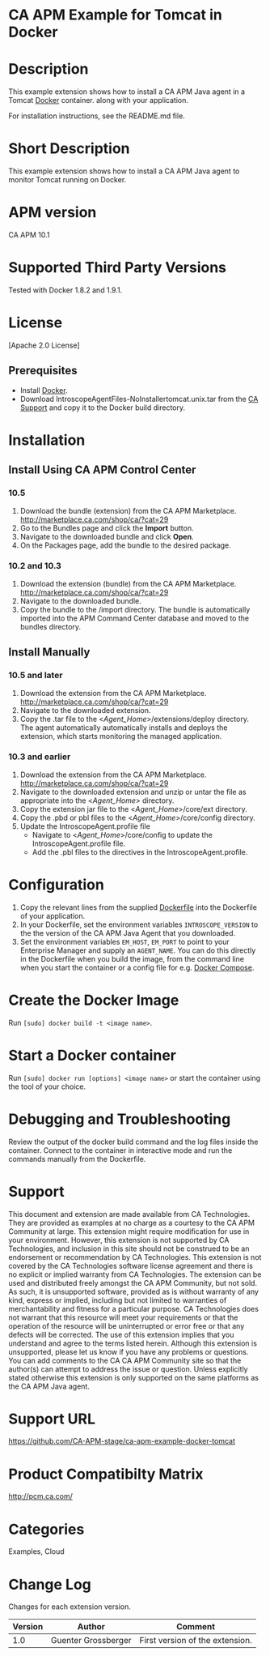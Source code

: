 # CA APM Example for Tomcat in Docker

# Description
This example extension shows how to install a CA APM Java agent in a Tomcat [Docker](http://www.docker.com/) container. along with your application.

For installation instructions, see the README.md file.

# Short Description
This example extension shows how to install a CA APM Java agent to monitor Tomcat running on Docker.

# APM version
CA APM 10.1

# Supported Third Party Versions
Tested with Docker 1.8.2 and 1.9.1.

# License
[Apache 2.0 License]

## Prerequisites
* Install [Docker](http://www.docker.com/).
* Download IntroscopeAgentFiles-NoInstaller<version>tomcat.unix.tar from the [CA Support](http://support.ca.com) and copy it to the Docker build directory.

# Installation

## Install Using CA APM Control Center

### 10.5 

1. Download the bundle (extension) from the CA APM Marketplace.
   http://marketplace.ca.com/shop/ca/?cat=29
2. Go to the Bundles page and click the **Import** button.
2. Navigate to the downloaded bundle and click **Open**.
3. On the Packages page, add the bundle to the desired package.

### 10.2 and 10.3

1. Download the extension (bundle) from the CA APM Marketplace.
   http://marketplace.ca.com/shop/ca/?cat=29
2. Navigate to the downloaded bundle.
3. Copy the bundle to the <APMCommandCenterServer>/import directory. 
   The bundle is automatically imported into the APM Command Center database and moved to the bundles directory.

## Install Manually

### 10.5 and later

1. Download the extension from the CA APM Marketplace.
   http://marketplace.ca.com/shop/ca/?cat=29
2. Navigate to the downloaded extension.
3. Copy the .tar file to the <*Agent_Home*>/extensions/deploy directory.
   The agent automatically automatically installs and deploys the extension, which starts monitoring the managed application.

### 10.3 and earlier

1. Download the extension from the CA APM Marketplace.
   http://marketplace.ca.com/shop/ca/?cat=29
2. Navigate to the downloaded extension and unzip or untar the file as appropriate into the <*Agent_Home*> directory.
3. Copy the extension jar file to the <*Agent_Home*>/core/ext directory.
4. Copy the .pbd or pbl files to the <*Agent_Home*>/core/config directory.
5. Update the IntroscopeAgent.profile file
   * Navigate to <*Agent_Home*>/core/config to update the IntroscopeAgent.profile file.
   * Add the .pbl files to the directives in the IntroscopeAgent.profile.

# Configuration

1. Copy the relevant lines from the supplied [Dockerfile](Dockerfile) into the Dockerfile of your application.
2. In your Dockerfile, set the environment variables ``INTROSCOPE_VERSION`` to the the version of the CA APM Java Agent that you downloaded.
3. Set the environment variables ``EM_HOST``, ``EM_PORT`` to point to your Enterprise Manager and supply an ``AGENT_NAME``. You can do this directly in the Dockerfile when you build the image, from the command line when you start the container or a config file for e.g. [Docker Compose](http://www.docker.com/products/docker-compose).

# Create the Docker Image
Run ``[sudo] docker build -t <image name>``.

# Start a Docker container
Run ``[sudo] docker run [options] <image name>`` or start the container using the tool of your choice.

# Debugging and Troubleshooting
Review the output of the docker build command and the log files inside the container. Connect to the container in interactive mode and run the commands manually from the Dockerfile.

# Support
This document and extension are made available from CA Technologies. They are provided as examples at no charge as a courtesy to the CA APM Community at large. This extension might require modification for use in your environment. However, this extension is not supported by CA Technologies, and inclusion in this site should not be construed to be an endorsement or recommendation by CA Technologies. This extension is not covered by the CA Technologies software license agreement and there is no explicit or implied warranty from CA Technologies. The extension can be used and distributed freely amongst the CA APM Community, but not sold. As such, it is unsupported software, provided as is without warranty of any kind, express or implied, including but not limited to warranties of merchantability and fitness for a particular purpose. CA Technologies does not warrant that this resource will meet your requirements or that the operation of the resource will be uninterrupted or error free or that any defects will be corrected. The use of this extension implies that you understand and agree to the terms listed herein.
Although this extension is unsupported, please let us know if you have any problems or questions. You can add comments to the CA CA APM Community site so that the author(s) can attempt to address the issue or question.
Unless explicitly stated otherwise this extension is only supported on the same platforms as the CA APM Java agent. 

# Support URL
https://github.com/CA-APM-stage/ca-apm-example-docker-tomcat

# Product Compatibilty Matrix
http://pcm.ca.com/

# Categories
Examples, Cloud

# Change Log
Changes for each extension version.

Version | Author | Comment
--------|--------|--------
1.0 | Guenter Grossberger | First version of the extension.